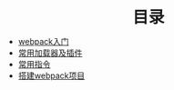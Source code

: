 <div style="text-align: center; font-weight: 700; font-size: 2em;">目录</div>

* [webpack入门](./webpack入门.md)
* [常用加载器及插件](./常用加载器及插件.md)
* [常用指令](./常用指令.md)
* [搭建webpack项目](./搭建webpack项目.md)